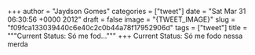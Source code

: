 
+++
author = "Jaydson Gomes"
categories = ["tweet"]
date = "Sat Mar 31 06:30:56 +0000 2012"
draft = false
image = "{TWEET_IMAGE}"
slug = "f09fca133039440c6e40c2c0b44a78f17952906d"
tags = ["tweet"]
title = """Current Status: Só me fod..."""
+++
Current Status: Só me fodo nessa merda
